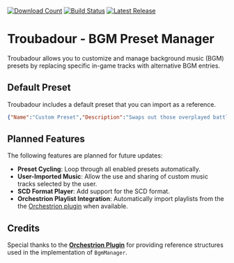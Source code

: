 [![Download Count](https://img.shields.io/github/downloads/fufucha/troubadour/total.svg)](https://github.com/fufucha/troubadour/releases) [![Build Status](https://img.shields.io/github/actions/workflow/status/fufucha/troubadour/.github/workflows/build.yml)](https://github.com/fufucha/troubadour/actions) [![Latest Release](https://img.shields.io/github/v/release/fufucha/troubadour)](https://github.com/fufucha/troubadour/releases/latest)

# Troubadour - BGM Preset Manager

Troubadour allows you to customize and manage background music (BGM) presets by replacing specific in-game tracks with alternative BGM entries.

## Default Preset

Troubadour includes a default preset that you can import as a reference.

```json
{"Name":"Custom Preset","Description":"Swaps out those overplayed battle tracks for something slightly less overplayed.","SelectedEntries":[13,33,37,38,52,115,145,150,151,152,154,161,162,173,180,181,218,247,249,269,309,321,331,351,404,406,470,751],"Replacements":[231,366,523,533,543,559,582,725,738,784,817,963,938,975,977,20073,20092,20093,20099],"IsProtected":false,"IsEnabled":true}
```

## Planned Features

The following features are planned for future updates:
- **Preset Cycling**: Loop through all enabled presets automatically.
- **User-Imported Music**: Allow the use and sharing of custom music tracks selected by the user.
- **SCD Format Player**: Add support for the SCD format.
- **Orchestrion Playlist Integration**: Automatically import playlists from the the [Orchestrion plugin](https://github.com/perchbirdd/OrchestrionPlugin) when available.

## Credits

Special thanks to the **[Orchestrion Plugin](https://github.com/perchbirdd/OrchestrionPlugin)** for providing reference structures used in the implementation of `BgmManager`.
